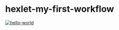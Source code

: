 # hexlet-my-first-workflow
[![hello-world](https://github.com/N3IMYS/hexlet-my-first-workflow/actions/workflows/main.yml/badge.svg)](https://github.com/N3IMYS/hexlet-my-first-workflow/actions/workflows/main.yml)
